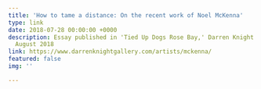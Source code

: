 ```yaml
---
title: 'How to tame a distance: On the recent work of Noel McKenna'
type: link
date: 2018-07-28 00:00:00 +0000
description: Essay published in 'Tied Up Dogs Rose Bay,' Darren Knight Gallery, Sydney,
  August 2018
link: https://www.darrenknightgallery.com/artists/mckenna/
featured: false
img: ''

---
```

